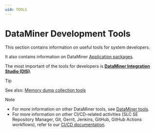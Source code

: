 ```yaml
---
uid: TOOLS
---
```


# DataMiner Development Tools

This section contains information on useful tools for system developers.

It also contains information on DataMiner [Application packages](xref:ApplicationPackages).

The most important of the tools for developers is **[DataMiner Integration Studio (DIS)](xref:Overall_concept_of_the_DataMiner_Integration_Studio)**.

> [!TIP]
> See also: [Memory dump collection tools](xref:Collecting_DataMiner_Cube_memory_dumps#tools)

> [!NOTE]
>
> - For more information on other DataMiner tools, see [DataMiner tools](xref:DataMinerTools).
> - For more information on other CI/CD-related activities (SLC SE Repository Manager, Git, Gerrit, Jenkins, GitHub, GitHub Actions workflows), refer to our [CI/CD documentation](xref:CICD).
